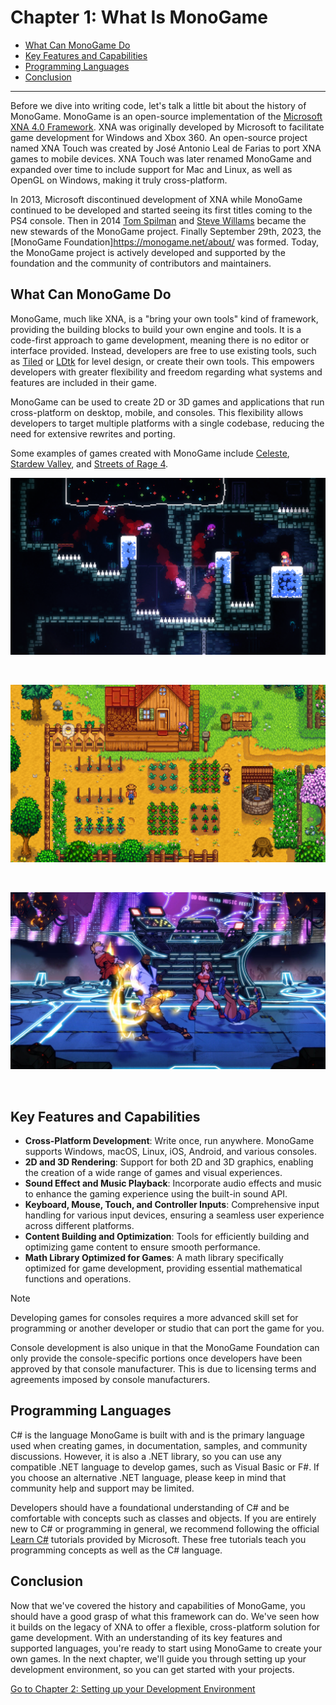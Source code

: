 
# Chapter 1: What Is MonoGame

- [What Can MonoGame Do](#what-can-monogame-do)
- [Key Features and Capabilities](#key-features-and-capabilities)
- [Programming Languages](#programming-languages)
- [Conclusion](#conclusion)

---

Before we dive into writing code, let's talk a little bit about the history of MonoGame. MonoGame is an open-source implementation of the [Microsoft XNA 4.0 Framework](https://en.wikipedia.org/wiki/Microsoft_XNA). XNA was originally developed by Microsoft to facilitate game development for Windows and Xbox 360. An open-source project named XNA Touch was created by José Antonio Leal de Farias to port XNA games to mobile devices. XNA Touch was later renamed MonoGame and expanded over time to include  support for Mac and Linux, as well as OpenGL on Windows, making it truly cross-platform.

In 2013, Microsoft discontinued development of XNA while MonoGame continued to be developed and started seeing its first titles coming to the PS4 console.  Then in 2014 [Tom Spilman](https://github.com/tomspilman) and [Steve Willams](https://github.com/KonajuGames) became the new stewards of the MonoGame project.  Finally September 29th, 2023, the [MonoGame Foundation]<https://monogame.net/about/> was formed. Today, the MonoGame project is actively developed and supported by the foundation and the community of contributors and maintainers.

## What Can MonoGame Do
MonoGame, much like XNA, is a "bring your own tools" kind of framework, providing the building blocks to build your own engine and tools. It is a code-first approach to game development, meaning there is no editor or interface provided. Instead, developers are free to use existing tools, such as [Tiled](https://www.mapeditor.org/) or [LDtk](https://ldtk.io/) for level design, or create their own tools. This empowers developers with greater flexibility and freedom regarding what systems and features are included in their game.

MonoGame can be used to create 2D or 3D games and applications that run cross-platform on desktop, mobile, and consoles. This flexibility allows developers to target multiple platforms with a single codebase, reducing the need for extensive rewrites and porting.

Some examples of games created with MonoGame include [Celeste](https://store.steampowered.com/app/504230/Celeste/), [Stardew Valley](https://store.steampowered.com/app/413150/Stardew_Valley/), and [Streets of Rage 4](https://store.steampowered.com/app/985890/Streets_of_Rage_4/).

![celeste-screenshot](./images/chapter_01/celeste.png)

<br />

![stardew-screenshot](./images/chapter_01/stardew_valley.png)

<br />

![sor4-screenshot](./images/chapter_01/sor4.jpg)

<br />

## Key Features and Capabilities
- **Cross-Platform Development**: Write once, run anywhere. MonoGame supports Windows, macOS, Linux, iOS, Android, and various consoles.
- **2D and 3D Rendering**: Support for both 2D and 3D graphics, enabling the creation of a wide range of games and visual experiences.
- **Sound Effect and Music Playback**: Incorporate audio effects and music to enhance the gaming experience using the built-in sound API.
- **Keyboard, Mouse, Touch, and Controller Inputs**: Comprehensive input handling for various input devices, ensuring a seamless user experience across different platforms.
- **Content Building and Optimization**: Tools for efficiently building and optimizing game content to ensure smooth performance.
- **Math Library Optimized for Games**: A math library specifically optimized for game development, providing essential mathematical functions and operations.

> [!NOTE]
> Developing games for consoles requires a more advanced skill set for programming or another developer or studio that can port the game for you.
>
> Console development is also unique in that the MonoGame Foundation can only provide the console-specific portions once developers have been approved by that console manufacturer. This is due to licensing terms and agreements imposed by console manufacturers.

## Programming Languages
C# is the language MonoGame is built with and is the primary language used when creating games, in documentation, samples, and community discussions. However, it is also a .NET library, so you can use any compatible .NET language to develop games, such as Visual Basic or F#. If you choose an alternative .NET language, please keep in mind that community help and support may be limited.

Developers should have a foundational understanding of C# and be comfortable with concepts such as classes and objects. If you are entirely new to C# or programming in general, we recommend following the official [Learn C#](https://dotnet.microsoft.com/en-us/learn/csharp) tutorials provided by Microsoft. These free tutorials teach you programming concepts as well as the C# language.

## Conclusion
Now that we've covered the history and capabilities of MonoGame, you should have a good grasp of what this framework can do. We've seen how it builds on the legacy of XNA to offer a flexible, cross-platform solution for game development. With an understanding of its key features and supported languages, you're ready to start using MonoGame to create your own games. In the next chapter, we'll guide you through setting up your development environment, so you can get started with your projects.

[Go to Chapter 2: Setting up your Development Environment](./02_setting_up_your_development_environment.md)
